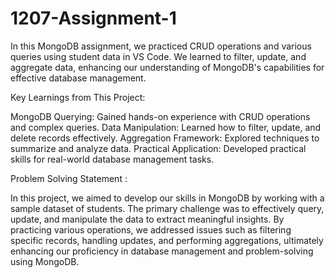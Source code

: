 # 1207-Assignment-1
 In this MongoDB assignment, we practiced CRUD operations and various queries using student data in VS Code. We learned to filter, update, and aggregate data, enhancing our understanding of MongoDB's capabilities for effective database management.
 
Key Learnings from This Project:

MongoDB Querying: Gained hands-on experience with CRUD operations and complex queries.
Data Manipulation: Learned how to filter, update, and delete records effectively.
Aggregation Framework: Explored techniques to summarize and analyze data.
Practical Application: Developed practical skills for real-world database management tasks.

Problem Solving Statement :

In this project, we aimed to develop our skills in MongoDB by working with a sample dataset of students. The primary challenge was to effectively query, update, and manipulate the data to extract meaningful insights. By practicing various operations, we addressed issues such as filtering specific records, handling updates, and performing aggregations, ultimately enhancing our proficiency in database management and problem-solving using MongoDB.





 
